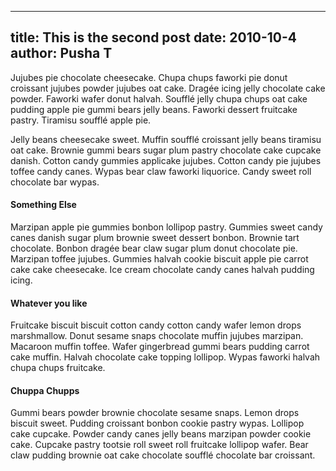 ----
title:   This is the second post
date:    2010-10-4
author:  Pusha T
----

Jujubes pie chocolate cheesecake. Chupa chups faworki pie donut croissant jujubes powder jujubes oat cake. Dragée icing jelly chocolate cake powder. Faworki wafer donut halvah. Soufflé jelly chupa chups oat cake pudding apple pie gummi bears jelly beans. Faworki dessert fruitcake pastry. Tiramisu soufflé apple pie.

Jelly beans cheesecake sweet. Muffin soufflé croissant jelly beans tiramisu oat cake. Brownie gummi bears sugar plum pastry chocolate cake cupcake danish. Cotton candy gummies applicake jujubes. Cotton candy pie jujubes toffee candy canes. Wypas bear claw faworki liquorice. Candy sweet roll chocolate bar wypas.

#### Something Else
Marzipan apple pie gummies bonbon lollipop pastry. Gummies sweet candy canes danish sugar plum brownie sweet dessert bonbon. Brownie tart chocolate. Bonbon dragée bear claw sugar plum donut chocolate pie. Marzipan toffee jujubes. Gummies halvah cookie biscuit apple pie carrot cake cake cheesecake. Ice cream chocolate candy canes halvah pudding icing.

#### Whatever you like
Fruitcake biscuit biscuit cotton candy cotton candy wafer lemon drops marshmallow. Donut sesame snaps chocolate muffin jujubes marzipan. Macaroon muffin toffee. Wafer gingerbread gummi bears pudding carrot cake muffin. Halvah chocolate cake topping lollipop. Wypas faworki halvah chupa chups fruitcake.

#### Chuppa Chupps
Gummi bears powder brownie chocolate sesame snaps. Lemon drops biscuit sweet. Pudding croissant bonbon cookie pastry wypas. Lollipop cake cupcake. Powder candy canes jelly beans marzipan powder cookie cake. Cupcake pastry tootsie roll sweet roll fruitcake lollipop wafer. Bear claw pudding brownie oat cake chocolate soufflé chocolate bar croissant.